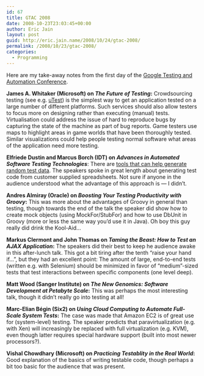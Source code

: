 ```yaml
---
id: 67
title: GTAC 2008
date: 2008-10-23T23:03:45+00:00
author: Eric Jain
layout: post
guid: http://eric.jain.name/2008/10/24/gtac-2008/
permalink: /2008/10/23/gtac-2008/
categories:
  - Programming
---
```

Here are my take-away notes from the first day of the [Google Testing and Automation Conference](http://googletesting.blogspot.com/2008/04/gtac-2008-in-seattle.html).

<!--more-->

**James A. Whitaker (Microsoft) on _The Future of Testing_:** Crowdsourcing testing (see e.g. [uTest](http://www.utest.com/)) is the simplest way to get an application tested on a large number of different platforms. Such services should also allow testers to focus more on designing rather than executing (manual) tests. Virtualisation could address the issue of hard to reproduce bugs by capturing the state of the machine as part of bug reports. Game testers use maps to highlight areas in game worlds that have been thoroughly tested. Similar visualizations could help people testing normal software what areas of the application need more testing.

**Elfriede Dustin and Marcus Borch (IDT) on _Advances in Automated Software Testing Technologies_**: There are [tools that can help generate random test data](http://generatedata.com/). The speakers spoke in great length about generating test code from customer supplied spreadsheets. Not sure if anyone in the audience understood what the advantage of this approach is &#8212; I didn&#8217;t.

**Andres Almiray (Oracle) on _Boosting Your Testing Productivity with Groovy_:** This was more about the advantages of Groovy in general than testing, though towards the end of the talk the speaker did show how to create mock objects (using MockFor/StubFor) and how to use DbUnit in Groovy (more or less the same way you&#8217;d use it in Java). Oh boy this guy really did drink the Kool-Aid&#8230;

**Markus Clermont and John Thomas on _Taming the Beast: How to Test an AJAX Application_:** The speakers did their best to keep he audience awake in this after-lunch talk. This got a bit tiring after the tenth &#8220;raise your hand if&#8230;&#8221;, but they had an excellent point: The amount of large, end-to-end tests (written e.g. with Selenium) should be minimized in favor of &#8220;medium&#8221;-sized tests that test interactions between specific components (one level deep).

**Matt Wood (Sanger Institute) on _The New Genomics: Software Development at Petabyte Scale_:** This was perhaps the most interesting talk, though it didn&#8217;t really go into testing at all!

**Marc-Elian Bégin (Six2) on _Using Cloud Computing to Automate Full-Scale System Tests_:** The case was made that Amazon EC2 is of great use for (system-level) testing. The speaker predicts that paravirtualization (e.g. with Xen) will increasingly be replaced with full virtualization (e.g. KVM), even though latter requires special hardware support (built into most newer processors?).

**Vishal Chowdhary (Microsoft) on _Practicing Testablity in the Real World_:** Good explanation of the basics of writing testable code, though perhaps a bit too basic for the audience that was present.